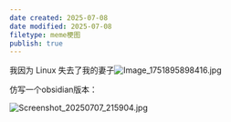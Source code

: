 ```yaml
---
date created: 2025-07-08
date modified: 2025-07-08
filetype: meme梗图
publish: true
---
```

我因为 Linux 失去了我的妻子![Image_1751895898416.jpg](https://pub-pic.oldwinter.top/2025/07/b7359fce537a7619506b662bcc81c00c.png)

仿写一个obsidian版本：

![Screenshot_20250707_215904.jpg](https://pub-pic.oldwinter.top/2025/07/51efce9f6683fc9c1c06c02ef18ab0cd.png)
